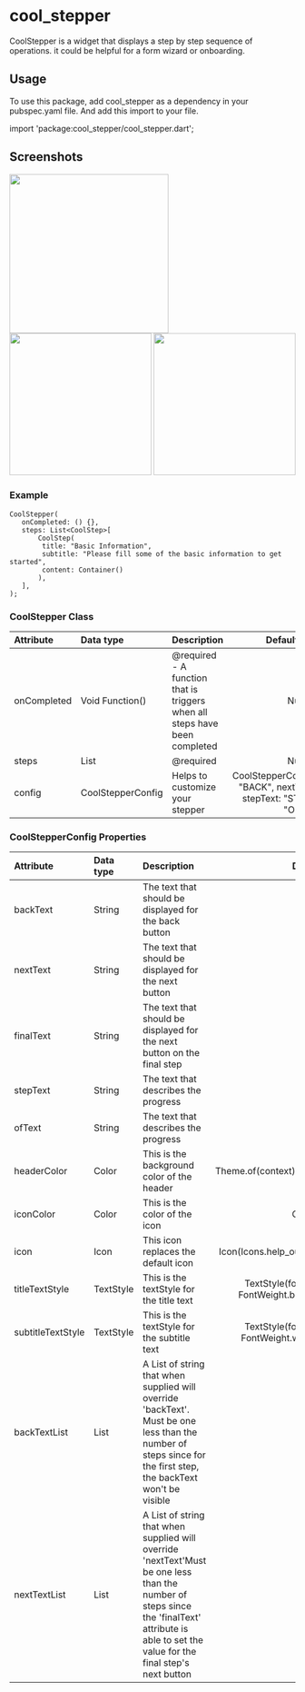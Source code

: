 # cool_stepper

CoolStepper is a widget that displays a step by step sequence of operations. it could be helpful for a form wizard or onboarding.

## Usage

To use this package, add cool_stepper as a dependency in your pubspec.yaml file.
And add this import to your file.

import 'package:cool_stepper/cool_stepper.dart';

## Screenshots

<img src="https://raw.githubusercontent.com/joaovvrodrigues/flutter-cool-stepper/master/screenshots/3.png" width="280"/><img src="https://raw.githubusercontent.com/emrade/flutter-cool-stepper/master/screenshots/1.png" width="250"/> <img src="https://raw.githubusercontent.com/emrade/flutter-cool-stepper/master/screenshots/2.png" width="250"/>

### Example

```
CoolStepper(
   onCompleted: () {},
   steps: List<CoolStep>[
       CoolStep(
        title: "Basic Information",
        subtitle: "Please fill some of the basic information to get started",
        content: Container()
       ),
   ],
);
```

### CoolStepper Class

| Attribute   | Data type         | Description                                                                |                                     Default Value                                     |
| :---------- | :---------------- | :------------------------------------------------------------------------- | :-----------------------------------------------------------------------------------: |
| onCompleted | Void Function()   | @required - A function that is triggers when all steps have been completed |                                         Null                                          |
| steps       | List<CoolStep>    | @required                                                                  |                                         Null                                          |
| config      | CoolStepperConfig | Helps to customize your stepper                                            | CoolStepperConfig(backText: "BACK", nextText: "NEXT", stepText: "STEP", ofText: "OF") |

### CoolStepperConfig Properties

| Attribute         | Data type    | Description                                                                                                                                                                                     |                                Default Value                                |
| :---------------- | :----------- | :---------------------------------------------------------------------------------------------------------------------------------------------------------------------------------------------- | :-------------------------------------------------------------------------: |
| backText          | String       | The text that should be displayed for the back button                                                                                                                                           |                                    BACK                                     |
| nextText          | String       | The text that should be displayed for the next button                                                                                                                                           |                                    NEXT                                     |
| finalText         | String       | The text that should be displayed for the next button on the final step                                                                                                                         |                                   FINISH                                    |
| stepText          | String       | The text that describes the progress                                                                                                                                                            |                                    STEP                                     |
| ofText            | String       | The text that describes the progress                                                                                                                                                            |                                     OF                                      |
| headerColor       | Color        | This is the background color of the header                                                                                                                                                      |               Theme.of(context).primaryColor.withOpacity(0.1)               |
| iconColor         | Color        | This is the color of the icon                                                                                                                                                                   |                                Color.black38                                |
| icon              | Icon         | This icon replaces the default icon                                                                                                                                                             |              Icon(Icons.help_outline,size: 18,Colors.black38)               |
| titleTextStyle    | TextStyle    | This is the textStyle for the title text                                                                                                                                                        | TextStyle(fontSize: 16.0,fontWeight: FontWeight.bold,color: Colors.black38) |
| subtitleTextStyle | TextStyle    | This is the textStyle for the subtitle text                                                                                                                                                     |  TextStyle(fontSize: 14.0,fontWeight: FontWeight.w600,color: Colors.black)  |
| backTextList      | List<String> | A List of string that when supplied will override 'backText'. Must be one less than the number of steps since for the first step, the backText won't be visible                                 |                                    null                                     |
| nextTextList      | List<String> | A List of string that when supplied will override 'nextText'Must be one less than the number of steps since the 'finalText' attribute is able to set the value for the final step's next button |                                    null                                     |
